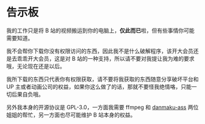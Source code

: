 # 告示板

我的工作只是将 B 站的视频搬运到你的电脑上，**仅此而已**啦，但有些事情你可能需要知道。

我不会帮你下载你没有权限访问的东西，因此我不是什么破解程序，该开大会员还是去乖乖开大会员，这是对 B 站的一种支持，所以请不要对我提让我为难的要求哦，无论现在还是以后。

我所下载的东西只代表你有权限获取，请不要将我获取的东西随意分享破坏平台和 UP 主或者动画公司的权益，如果你这么做了的话，那就不要怪我绝情咯，只能一切后果自负哦。

另外我本身的开源协议是 GPL-3.0，一方面我需要 ffmpeg 和 [danmaku-ass](https://github.com/m13253/danmaku2ass) 两位姐姐的帮忙，另一方面也尽可能维护 B 站本身的权益。
